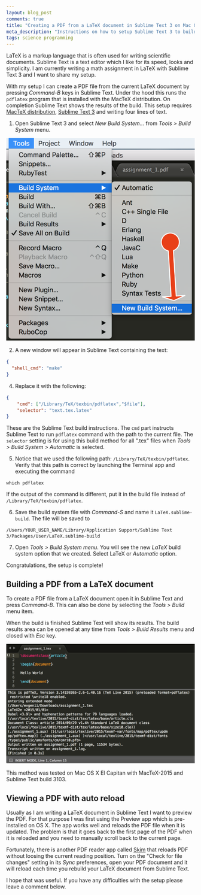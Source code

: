 ```yaml
---
layout: blog_post
comments: true
title: "Creating a PDF from a LaTeX document in Sublime Text 3 on Mac OS X"
meta_description: "Instructions on how to setup Sublime Text 3 to build PDF from a LaTeX document."
tags: science programming
---
```


LaTeX is a markup language that is often used for writing scientific documents.  Sublime Text is a text editor which I like for its speed, looks and simplicity. I am currently writing a math assignment in LaTeX with Sublime Text 3 and I want to share my setup.

With my setup I can create a PDF file from the current LaTeX document by pressing *Command-B* keys in Sublime Text. Under the hood this runs the `pdflatex` program that is installed with the MacTeX distribution. On completion Sublime Text shows the results of the build.
This setup requires [MacTeX distribution](http://www.tug.org/mactex/), [Sublime Text 3](https://www.sublimetext.com/3) and writing four lines of text.



1) Open Sublime Text 3 and select *New Build System...* from *Tools > Build System* menu.

<div class='isTextCentered'>
  <img src='/image/blog/2016-03-30-creating-pdf-from-latex-sublime-text-3/010_create_new_build_system.png' alt='Create new LaTeX build system' class='isMax400PxWide hasBorderShade90'>
</div>

2) A new window will appear in Sublime Text containing the text:

```JSON
{
  "shell_cmd": "make"
}
```

4) Replace it with the following:

```JSON
{
    "cmd": ["/Library/TeX/texbin/pdflatex","$file"],
    "selector": "text.tex.latex"
}
```

These are the Sublime Text build instructions. The `cmd` part instructs Sublime Text to run `pdflatex` command with the path to the current file. The `selector` setting is for using this build method for all ".tex" files when *Tools > Build System > Automatic* is selected.

5) Notice that we used the following path: `/Library/TeX/texbin/pdflatex`. Verify that this path is correct by launching the Terminal app and executing the command

```
which pdflatex
```

If the output of the command is different, put it in the build file instead of `/Library/TeX/texbin/pdflatex`.

6) Save the build system file with *Command-S* and name it `LaTeX.sublime-build`. The file will be saved to

```
/Users/YOUR_USER_NAME/Library/Application Support/Sublime Text 3/Packages/User/LaTeX.sublime-build
```

7) Open *Tools > Build System menu*. You will see the new *LaTeX* build system option that we created. Select LaTeX or *Automatic* option.

Congratulations, the setup is complete!


## Building a PDF from a LaTeX document

To create a PDF file from a LaTeX document open it in Sublime Text and press *Command-B*. This can also be done by selecting the *Tools > Build* menu item.

When the build is finished Sublime Text will show its results. The build results area can be opened at any time from *Tools > Build Results* menu and closed with *Esc* key.

<div class='isTextCentered'>
  <img src='/image/blog/2016-03-30-creating-pdf-from-latex-sublime-text-3/020_latex_build_results_sublime_text.png' alt='LaTeX build results in Sublime Text' class='isMax100PercentWide hasBorderShade90'>
</div>


This method was tested on Mac OS X El Capitan with MacTeX-2015 and Sublime Text build 3103.

## Viewing a PDF with auto reload

Usually as I am writing a LaTeX document in Sublime Text I want to preview the PDF. For that purpose I was first using the Preview app which is pre-installed on OS X. The app works well and reloads the PDF file when it is updated. The problem is that it goes back to the first page of the PDF when it is reloaded and you need to manually scroll back to the current page.

Fortunately, there is another PDF reader app called [Skim](http://skim-app.sourceforge.net/) that reloads PDF without loosing the current reading position. Turn on the "Check for file changes" setting in its *Sync* preferences, open your PDF document and it will reload each time you rebuild your LaTeX document from Sublime Text.

I hope that was useful. If you have any difficulties with the setup please leave a comment below.